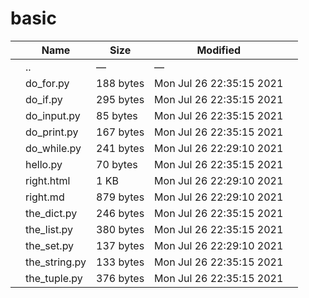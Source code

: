 # basic

<table><thead><tr class="header"><th></th><th>Name</th><th>Size</th><th>Modified</th><th></th></tr></thead><tbody><tr class="odd"><td></td><td><span class="goup">..</span></td><td>—</td><td>—</td><td></td></tr><tr class="even"><td></td><td><span class="name">do_for.py</span></td><td>188 bytes</td><td>Mon Jul 26 22:35:15 2021</td><td></td></tr><tr class="odd"><td></td><td><span class="name">do_if.py</span></td><td>295 bytes</td><td>Mon Jul 26 22:35:15 2021</td><td></td></tr><tr class="even"><td></td><td><span class="name">do_input.py</span></td><td>85 bytes</td><td>Mon Jul 26 22:35:15 2021</td><td></td></tr><tr class="odd"><td></td><td><span class="name">do_print.py</span></td><td>167 bytes</td><td>Mon Jul 26 22:35:15 2021</td><td></td></tr><tr class="even"><td></td><td><span class="name">do_while.py</span></td><td>241 bytes</td><td>Mon Jul 26 22:29:10 2021</td><td></td></tr><tr class="odd"><td></td><td><span class="name">hello.py</span></td><td>70 bytes</td><td>Mon Jul 26 22:35:15 2021</td><td></td></tr><tr class="even"><td></td><td><span class="name">right.html</span></td><td>1 KB</td><td>Mon Jul 26 22:29:10 2021</td><td></td></tr><tr class="odd"><td></td><td><span class="name">right.md</span></td><td>879 bytes</td><td>Mon Jul 26 22:29:10 2021</td><td></td></tr><tr class="even"><td></td><td><span class="name">the_dict.py</span></td><td>246 bytes</td><td>Mon Jul 26 22:35:15 2021</td><td></td></tr><tr class="odd"><td></td><td><span class="name">the_list.py</span></td><td>380 bytes</td><td>Mon Jul 26 22:35:15 2021</td><td></td></tr><tr class="even"><td></td><td><span class="name">the_set.py</span></td><td>137 bytes</td><td>Mon Jul 26 22:29:10 2021</td><td></td></tr><tr class="odd"><td></td><td><span class="name">the_string.py</span></td><td>133 bytes</td><td>Mon Jul 26 22:35:15 2021</td><td></td></tr><tr class="even"><td></td><td><span class="name">the_tuple.py</span></td><td>376 bytes</td><td>Mon Jul 26 22:35:15 2021</td><td></td></tr></tbody></table>
